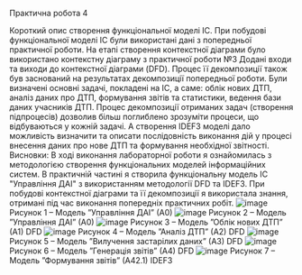 Практична робота 4

Короткий опис створення функціональної моделі ІС.
При побудові функціональної моделі ІС були використані дані з попередньої практичної роботи. На етапі створення контекстної діаграми було використано контекстну діаграму з практичної роботи №3 Додані входи та виходи до контекстної діаграми (DFD). Процес її декомпозиції також був заснований на результатах декомпозиції попередньої роботи.
Були визначені основні задачі, покладені на ІС, а саме: облік нових ДТП, аналіз даних про ДТП, формування звітів та статистики, ведення бази даних учасників ДТП. Процес декомпозиції отриманих задач (створення підпроцесів) дозволив більш поглиблено зрозуміти процеси, що відбуваються у кожній задачі. А створення IDEF3 моделі дало можливість визначити та описати послідовність виконання дій у процесі внесення даних про нове ДТП та формування необхідної звітності.
Висновки:
В ході виконання лабораторної роботи я ознайомилась з методологією створення функціональних моделей інформаційних систем. В практичній частині я створила функціональну модель ІС "Управління ДАІ" з використанням методології DFD та IDEF3. При побудові контекстної діаграми та її декомпозиції я використала знання, отримані під час виконання попередніх практичних робіт.
  ![image](https://github.com/user-attachments/assets/86b8fa65-05e5-4f79-a4fc-99fd7592be90)
Рисунок 1 – Модель ”Управління ДАІ” (А0)
 ![image](https://github.com/user-attachments/assets/5ba156f2-3ac3-462c-82b4-adfa109e1472)
Рисунок 2 – Модель ”Управління ДАІ” (А0)
![image](https://github.com/user-attachments/assets/deb8a2dc-7b6b-4f19-b6c3-71c70e8de6a7)
Рисунок 3 – Модель ”Облік нових ДТП” (А1) DFD
 ![image](https://github.com/user-attachments/assets/912e5e35-9ce2-412c-a4f7-e6478c4ea527)
Рисунок 4 – Модель ”Аналіз ДТП” (А2) DFD
![image](https://github.com/user-attachments/assets/644b86c5-6a20-424b-88c9-79d0b2c409bf)
Рисунок 5 – Модель ”Вилучення застарілих даних” (А3) DFD
 ![image](https://github.com/user-attachments/assets/bdfe0e74-8471-42c9-80b8-becbfd6e4670)
Рисунок 6 – Модель ”Генерація звітів” (А4) DFD
![image](https://github.com/user-attachments/assets/0600e5bf-5947-4394-9636-eaee07768bcb)
Рисунок 7 – Модель ”Формування звітів” (А42.1) ІDEF3


